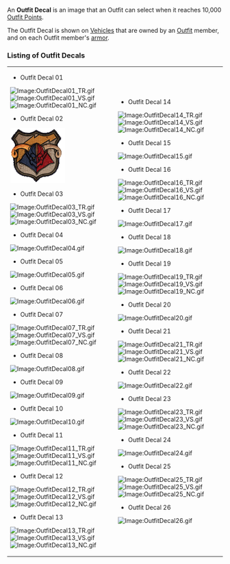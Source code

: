 An **Outfit Decal** is an image that an Outfit can select when it reaches 10,000
[Outfit Points](Outfit_Points.md).

The Outfit Decal is shown on [Vehicles](../vehicles/Vehicle.md) that are owned
by an [Outfit](Outfit.md) member, and on each Outfit member's
[armor](../armor/Armor_Index.md).



### Listing of Outfit Decals

<table width="100%" border="0">
<tr>
<td>

- Outfit Decal 01

![Image:OutfitDecal01_TR.gif](../images/OutfitDecal01_TR.gif "fig:Image:OutfitDecal01_TR.gif")![Image:OutfitDecal01_VS.gif](../images/OutfitDecal01_VS.gif "fig:Image:OutfitDecal01_VS.gif")![Image:OutfitDecal01_NC.gif](../images/OutfitDecal01_NC.gif "fig:Image:OutfitDecal01_NC.gif")

- Outfit Decal 02

![Image:OutfitDecal02.gif](../images/OutfitDecal02.gif "Image:OutfitDecal02.gif")

- Outfit Decal 03

![Image:OutfitDecal03_TR.gif](../images/OutfitDecal03_TR.gif "fig:Image:OutfitDecal03_TR.gif")![Image:OutfitDecal03_VS.gif](../images/OutfitDecal03_VS.gif "fig:Image:OutfitDecal03_VS.gif")![Image:OutfitDecal03_NC.gif](../images/OutfitDecal03_NC.gif "fig:Image:OutfitDecal03_NC.gif")

- Outfit Decal 04

![Image:OutfitDecal04.gif](../images/OutfitDecal04.gif "Image:OutfitDecal04.gif")

- Outfit Decal 05

![Image:OutfitDecal05.gif](../images/OutfitDecal05.gif "Image:OutfitDecal05.gif")

- Outfit Decal 06

![Image:OutfitDecal06.gif](../images/OutfitDecal06.gif "Image:OutfitDecal06.gif")

- Outfit Decal 07

![Image:OutfitDecal07_TR.gif](../images/OutfitDecal07_TR.gif "fig:Image:OutfitDecal07_TR.gif")![Image:OutfitDecal07_VS.gif](../images/OutfitDecal07_VS.gif "fig:Image:OutfitDecal07_VS.gif")![Image:OutfitDecal07_NC.gif](../images/OutfitDecal07_NC.gif "fig:Image:OutfitDecal07_NC.gif")

- Outfit Decal 08

![Image:OutfitDecal08.gif](../images/OutfitDecal08.gif "Image:OutfitDecal08.gif")

- Outfit Decal 09

![Image:OutfitDecal09.gif](../images/OutfitDecal09.gif "Image:OutfitDecal09.gif")

- Outfit Decal 10

![Image:OutfitDecal10.gif](../images/OutfitDecal10.gif "Image:OutfitDecal10.gif")

- Outfit Decal 11

![Image:OutfitDecal11_TR.gif](../images/OutfitDecal11_TR.gif "fig:Image:OutfitDecal11_TR.gif")![Image:OutfitDecal11_VS.gif](../images/OutfitDecal11_VS.gif "fig:Image:OutfitDecal11_VS.gif")![Image:OutfitDecal11_NC.gif](../images/OutfitDecal11_NC.gif "fig:Image:OutfitDecal11_NC.gif")

- Outfit Decal 12

![Image:OutfitDecal12_TR.gif](../images/OutfitDecal12_TR.gif "fig:Image:OutfitDecal12_TR.gif")![Image:OutfitDecal12_VS.gif](../images/OutfitDecal12_VS.gif "fig:Image:OutfitDecal12_VS.gif")![Image:OutfitDecal12_NC.gif](../images/OutfitDecal12_NC.gif "fig:Image:OutfitDecal12_NC.gif")

- Outfit Decal 13

![Image:OutfitDecal13_TR.gif](../images/OutfitDecal13_TR.gif "fig:Image:OutfitDecal13_TR.gif")![Image:OutfitDecal13_VS.gif](../images/OutfitDecal13_VS.gif "fig:Image:OutfitDecal13_VS.gif")![Image:OutfitDecal13_NC.gif](../images/OutfitDecal13_NC.gif "fig:Image:OutfitDecal13_NC.gif")

</td>
<td>

- Outfit Decal 14

![Image:OutfitDecal14_TR.gif](../images/OutfitDecal14_TR.gif "fig:Image:OutfitDecal14_TR.gif")![Image:OutfitDecal14_VS.gif](../images/OutfitDecal14_VS.gif "fig:Image:OutfitDecal14_VS.gif")![Image:OutfitDecal14_NC.gif](../images/OutfitDecal14_NC.gif "fig:Image:OutfitDecal14_NC.gif")

- Outfit Decal 15

![Image:OutfitDecal15.gif](../images/OutfitDecal15.gif "Image:OutfitDecal15.gif")

- Outfit Decal 16

![Image:OutfitDecal16_TR.gif](../images/OutfitDecal16_TR.gif "fig:Image:OutfitDecal16_TR.gif")![Image:OutfitDecal16_VS.gif](../images/OutfitDecal16_VS.gif "fig:Image:OutfitDecal16_VS.gif")![Image:OutfitDecal16_NC.gif](../images/OutfitDecal16_NC.gif "fig:Image:OutfitDecal16_NC.gif")

- Outfit Decal 17

![Image:OutfitDecal17.gif](../images/OutfitDecal17.gif "Image:OutfitDecal17.gif")

- Outfit Decal 18

![Image:OutfitDecal18.gif](../images/OutfitDecal18.gif "Image:OutfitDecal18.gif")

- Outfit Decal 19

![Image:OutfitDecal19_TR.gif](../images/OutfitDecal19_TR.gif "fig:Image:OutfitDecal19_TR.gif")![Image:OutfitDecal19_VS.gif](../images/OutfitDecal19_VS.gif "fig:Image:OutfitDecal19_VS.gif")![Image:OutfitDecal19_NC.gif](../images/OutfitDecal19_NC.gif "fig:Image:OutfitDecal19_NC.gif")

- Outfit Decal 20

![Image:OutfitDecal20.gif](../images/OutfitDecal20.gif "Image:OutfitDecal20.gif")

- Outfit Decal 21

![Image:OutfitDecal21_TR.gif](../images/OutfitDecal21_TR.gif "fig:Image:OutfitDecal21_TR.gif")![Image:OutfitDecal21_VS.gif](../images/OutfitDecal21_VS.gif "fig:Image:OutfitDecal21_VS.gif")![Image:OutfitDecal21_NC.gif](../images/OutfitDecal21_NC.gif "fig:Image:OutfitDecal21_NC.gif")

- Outfit Decal 22

![Image:OutfitDecal22.gif](../images/OutfitDecal22.gif "Image:OutfitDecal22.gif")

- Outfit Decal 23

![Image:OutfitDecal23_TR.gif](../images/OutfitDecal23_TR.gif "fig:Image:OutfitDecal23_TR.gif")![Image:OutfitDecal23_VS.gif](../images/OutfitDecal23_VS.gif "fig:Image:OutfitDecal23_VS.gif")![Image:OutfitDecal23_NC.gif](../images/OutfitDecal23_NC.gif "fig:Image:OutfitDecal23_NC.gif")

- Outfit Decal 24

![Image:OutfitDecal24.gif](../images/OutfitDecal24.gif "Image:OutfitDecal24.gif")

- Outfit Decal 25

![Image:OutfitDecal25_TR.gif](../images/OutfitDecal25_TR.gif "fig:Image:OutfitDecal25_TR.gif")![Image:OutfitDecal25_VS.gif](../images/OutfitDecal25_VS.gif "fig:Image:OutfitDecal25_VS.gif")![Image:OutfitDecal25_NC.gif](../images/OutfitDecal25_NC.gif "fig:Image:OutfitDecal25_NC.gif")

- Outfit Decal 26

![Image:OutfitDecal26.gif](../images/OutfitDecal26.gif "Image:OutfitDecal26.gif")

</td>
</tr>
</table>

